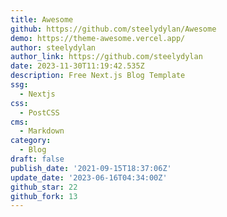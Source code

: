 ```yaml
---
title: Awesome
github: https://github.com/steelydylan/Awesome
demo: https://theme-awesome.vercel.app/
author: steelydylan
author_link: https://github.com/steelydylan
date: 2023-11-30T11:19:42.535Z
description: Free Next.js Blog Template
ssg:
  - Nextjs
css:
  - PostCSS
cms:
  - Markdown
category:
  - Blog
draft: false
publish_date: '2021-09-15T18:37:06Z'
update_date: '2023-06-16T04:34:00Z'
github_star: 22
github_fork: 13
---
```

